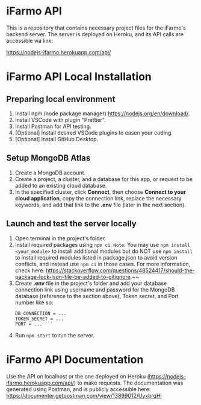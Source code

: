 # iFarmo API

This is a repository that contains necessary project files for the iFarmo's backend server. The server is deployed on Heroku, and its API calls are accessible via link:

https://nodejs-ifarmo.herokuapp.com/api/


# iFarmo API Local Installation

## Preparing local environment
1. Install npm (node package manager) https://nodejs.org/en/download/.
2. Install VSCode with plugin "Prettier".
3. Install Postman for API testing.
4. [Optional] Install desired VSCode plugins to easen your coding.
5. [Optional] Install GitHub Desktop.

## Setup MongoDB Atlas 
1. Create a MongoDB account.
2. Create a project, a cluster, and a database for this app, or request to be added to an existing cloud database.
3. In the specified cluster, click **Connect**, then choose **Connect to your cloud application**, copy the connection link, replace the necessary keywords, and add that link to the **.env** file (later in the next section).

## Launch and test the server locally
1. Open terminal in the project's folder.
2. Install required packages using ```npm ci```.
`Note`: You may use ```npm install <your_module>``` to install additional modules but do NOT use ```npm install``` to install required modules listed in package.json to avoid version conflicts, and instead use ```npm ci``` in those cases. For more information, check here: https://stackoverflow.com/questions/48524417/should-the-package-lock-json-file-be-added-to-gitignore.~~
3. Create **.env** file in the project's folder and add your database connection link using username and password for the MongoDB database (reference to the section above), Token secret, and Port number like so:
    ```
    DB_CONNECTION = ...
    TOKEN_SECRET = ...
    PORT = ... ```
4. Run ```npm start``` to run the server.

# iFarmo API Documentation

Use the API on localhost or the one deployed on Heroku (https://nodejs-ifarmo.herokuapp.com/api/) to make requests. The documentation was generated using Postman, and is publicly accessible here: https://documenter.getpostman.com/view/13899012/UyxbrqHi

